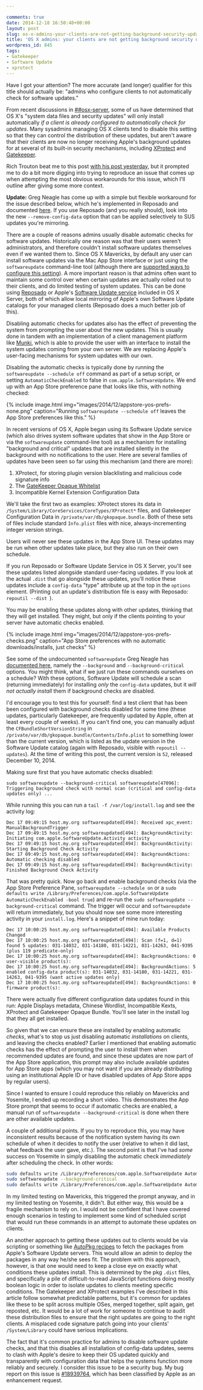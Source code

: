 ```yaml
---

comments: true
date: 2014-12-18 16:50:48+00:00
layout: post
slug: os-x-admins-your-clients-are-not-getting-background-security-updates
title: 'OS X admins: your clients are not getting background security updates'
wordpress_id: 845
tags:
- Gatekeeper
- Software Update
- xprotect
---
```


Have I got your attention? The more accurate (and longer) qualifier for this title should actually be: "admins who configure clients to not automatically check for software updates."

From recent discussions in [##osx-server](https://botbot.me/freenode/osx-server), some of us have determined that OS X's "system data files and security updates" will only install automatically _if a client is already configured to automatically check for updates_. Many sysadmins managing OS X clients tend to disable this setting so that they can control the distribution of these updates, but aren't aware that their clients are now no longer receiving Apple's background updates for at several of its built-in security mechanisms, including [XProtect](http://www.thesafemac.com/tag/xprotect/) and [Gatekeeper](http://support.apple.com/en-us/HT202491).

Rich Trouton beat me to this post [with his post yesterday](https://derflounder.wordpress.com/2014/12/17/forcing-xprotect-blacklist-updates-on-mavericks-and-yosemite/), but it prompted me to do a bit more digging into trying to reproduce an issue that comes up when attempting the most obvious workarounds for this issue, which I'll outline after giving some more context.

**Update:** Greg Neagle has come up with a simple but flexible workaround for the issue described below, which he's implemented in Reposado and documented [here](https://managingosx.wordpress.com/2015/01/30/gatekeeper-configuration-data-and-xprotectplistconfigdata-and-munki-and-reposado-oh-my/). If you use Reposado (and you really should), look into the new `--remove-config-data` option that can be applied selectively to SUS updates you're mirroring.

<!-- more -->

There are a couple of reasons admins usually disable automatic checks for software updates. Historically one reason was that their users weren't administrators, and therefore couldn't install software updates themselves even if we wanted them to. Since OS X Mavericks, by default any user can install software updates via the Mac App Store interface or just using the `softwareupdate` command-line tool (although there are [supported ways to configure this setting](https://github.com/gregneagle/profiles/blob/897af827325c47403ad24fd7e2e4d844d730487c/mavericks_app_store.mobileconfig)). A more important reason is that admins often want to maintain some control over when certain updates are actually rolled out to their clients, and do limited testing of system updates. This can be done using [Reposado](https://github.com/wdas/reposado) or Apple's [Software Update service](https://help.apple.com/advancedserveradmin/mac/4.0/#/apdE691575F-EDA4-4903-B09C-A49858EA1AEA) included in OS X Server, both of which allow local mirroring of Apple's own Software Update catalogs for your managed clients (Reposado does a much better job of this).

Disabling automatic checks for updates also has the effect of preventing the system from prompting the user about the new updates. This is usually done in tandem with an implementation of a client management platform like [Munki](https://github.com/munki/munki), which is able to provide the user with an interface to install the system updates coming from your own server. We are replacing Apple's user-facing mechanisms for system updates with our own.

Disabling the automatic checks is typically done by running the `softwareupdate --schedule off` command as part of a setup script, or setting `AutomaticCheckEnabled` to false in `com.apple.SoftwareUpdate`. We end up with an App Store preference pane that looks like this, with nothing checked:

{% include image.html
    img="images/2014/12/appstore-yos-prefs-none.png"
	caption="Running <code>softwareupdate --schedule off</code> leaves the App Store preferences like this."
%}

In recent versions of OS X, Apple began using its Software Update service (which also drives system software updates that show in the App Store or via the `softwareupdate` command-line tool) as a mechanism for installing "background and critical" updates that are installed silently in the background with no notifications to the user. Here are several families of updates have been seen so far using this mechanism (and there are more):
  
1. XProtect, for storing plugin version blacklisting and malicious code signature info
1. The [GateKeeper Opaque Whitelist](http://indiestack.com/2014/10/gatekeepers-opaque-whitelist/)
1. Incompatible Kernel Extension Configuration Data


We'll take the first two as examples: XProtect stores its data in `/System/Library/CoreServices/CoreTypes/XProtect*` files, and Gatekeeper Configuration Data in `/private/var/db/gkopaque.bundle`. Both of these sets of files include standard `Info.plist` files with nice, always-incrementing integer version strings.

Users will never see these updates in the App Store UI. These updates may be run when other updates take place, but they also run on their own schedule.

If you run Reposado or Software Update Service in OS X Server, you'll see these updates listed alongside standard user-facing updates. If you look at the actual `.dist` that go alongside these updates, you'll notice these updates include a `config-data` "type" attribute up at the top in the `options` element. (Printing out an update's distribution file is easy with Reposado: `repoutil --dist `).

You may be enabling these updates along with other updates, thinking that they will get installed. They might, but only if the clients pointing to your server have automatic checks enabled.

{% include image.html
	img="images/2014/12/appstore-yos-prefs-checks.png"
	caption="App Store preferences with no automatic downloads/installs, just checks"
%}

<!-- [caption id="attachment_874" align="alignnone" width="1336"][![App Store preferences with no automatic downloads/installs, just checks.](images/2014/12/appstore-yos-prefs-checks.png)](images/2014/12/appstore-yos-prefs-checks.png) [/caption]
 -->
See some of the undocumented `softwareupdate` Greg Neagle has [documented here](http://managingosx.wordpress.com/2013/04/30/undocumented-options/), namely the `--background` and `--background-critical` options. You might think, what if we just run these commands ourselves on a schedule? With these options, Software Update will schedule a scan (returning immediately) for installing _only_ the `config-data` updates, but it _will not actually install_ them if background checks are disabled.

I'd encourage you to test this for yourself: find a test client that has been been configured with background checks disabled for some time (these updates, particularly Gatekeeper, are frequently updated by Apple, often at least every couple of weeks). If you can't find one, you can manually adjust the `CFBundleShortVersionString` in `/private/var/db/gkopaque.bundle/Contents/Info.plist` to something lower than the current version, which is listed as the update version in the Software Update catalog (again with Reposado, visible with `repoutil --updates`). At the time of writing this post, the current version is `52`, released December 10, 2014.

Making sure first that you have automatic checks disabled:

`sudo softwareupdate --background-critical
softwareupdate[47096]: Triggering background check with normal scan (critical and config-data updates only) ...`

While running this you can run a `tail -f /var/log/install.log` and see the activity log:

```
Dec 17 09:49:15 host.my.org softwareupdated[494]: Received xpc_event: ManualBackgroundTrigger
Dec 17 09:49:15 host.my.org softwareupdated[494]: BackgroundActivity: Initiating com.apple.SoftwareUpdate.Activity activity
Dec 17 09:49:15 host.my.org softwareupdated[494]: BackgroundActivity: Starting Background Check Activity
Dec 17 09:49:15 host.my.org softwareupdated[494]: BackgroundActions: Automatic checking disabled
Dec 17 09:49:15 host.my.org softwareupdated[494]: BackgroundActivity: Finished Background Check Activity
```

That was pretty quick. Now go back and enable background checks (via the App Store Preference Pane, `softwareupdate --schedule on` or a `sudo defaults write /Library/Preferences/com.apple.SoftwareUpdate AutomaticCheckEnabled -bool true`) and re-run the `sudo softwareupdate --background-critical` command. The trigger will occur and `softwareupdate` will return immediately, but you should now see some more interesting activity in your `install.log`. Here's a snippet of mine run today:

```
Dec 17 10:00:25 host.my.org softwareupdated[494]: Available Products Changed
Dec 17 10:00:25 host.my.org softwareupdated[494]: Scan (f=1, d=1) found 5 updates: 031-14032, 031-14180, 031-14221, 031-14263, 041-9395 (plus 119 predicate-only)
Dec 17 10:00:25 host.my.org softwareupdated[494]: BackgroundActions: 0 user-visible product(s):
Dec 17 10:00:25 host.my.org softwareupdated[494]: BackgroundActions: 5 enabled config-data product(s): 031-14032, 031-14180, 031-14221, 031-14263, 041-9395 (want active updates only)
Dec 17 10:00:25 host.my.org softwareupdated[494]: BackgroundActions: 0 firmware product(s):
```

There were actually five different configuration data updates found in this run: Apple Displays metadata, Chinese Wordlist, Incompatible Kexts, XProtect and Gatekeeper Opaque Bundle. You'll see later in the install log that they all get installed.

So given that we can ensure these are installed by enabling automatic _checks_, what's to stop us just disabling automatic _installations_ on clients, and leaving the checks enabled? Earlier I mentioned that enabling automatic checks has the effect of prompting the user to install them when recommended updates are found, and since these updates are now part of the App Store application, this prompt may also include available updates for App Store apps (which you may not want if you are already distributing using an institutional Apple ID or have disabled updates of App Store apps by regular users).

Since I wanted to ensure I could reproduce this reliably on Mavericks and Yosemite, I ended up recording a short video. This demonstrates the App Store prompt that seems to occur if automatic checks are enabled, a manual run of `softwareupdate --background-critical` is done when there are other available updates.

A couple of additional points. If you try to reproduce this, you may have inconsistent results because of the notification system having its own schedule of when it decides to notify the user (relative to when it did last, what feedback the user gave, etc.). The second point is that I've had _some_ success on Yosemite in simply disabling the automatic check _immediately_ after scheduling the check. In other words:

```bash
sudo defaults write /Library/Preferences/com.apple.SoftwareUpdate AutomaticCheckEnabled -bool true
sudo softwareupdate --background-critical
sudo defaults write /Library/Preferences/com.apple.SoftwareUpdate AutomaticCheckEnabled -bool false
```

In my limited testing on Mavericks, this triggered the prompt anyway, and in my limited testing on Yosemite, it didn't. But either way, this would be a fragile mechanism to rely on. I would not be confident that I have covered enough scenarios in testing to implement some kind of scheduled script that would run these commands in an attempt to automate these updates on clients.

An another approach to getting these updates out to clients would be via scripting or something like [AutoPkg recipes](https://github.com/autopkg) to fetch the packages from Apple's Software Update servers. This would allow an admin to deploy the packages in any way he/she sees fit. The problem with this approach, however, is that one would need to keep a close eye on exactly what conditions these updates install. This is determined by the pkg `.dist` files, and specifically a pile of difficult-to-read JavaScript functions doing mostly boolean logic in order to isolate updates to clients meeting specific conditions. The Gatekeeper and XProtect examples I've described in this article follow somewhat predictable patterns, but it's common for updates like these to be split across multiple OSes, merged together, split again, get reposted, etc. It would be a lot of work for someone to continue to audit these distribution files to ensure that the right updates are going to the right clients. A misplaced code signature patch going into your clients' `/System/Library` could have serious implications.

The fact that it's common practice for admins to disable software update checks, and that this disables all installation of config-data updates, seems to clash with Apple's desire to keep their OS updated quickly and transparently with configuration data that helps the systems function more reliably and securely. I consider this issue to be a security bug. My bug report on this issue is [#18939764](rdar://18939764), which has been classified by Apple as an enhancement request.
